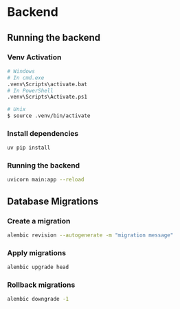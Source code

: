 # Backend

## Running the backend

### Venv Activation

```bash
# Windows
# In cmd.exe
.venv\Scripts\activate.bat
# In PowerShell
.venv\Scripts\Activate.ps1

# Unix
$ source .venv/bin/activate
```

### Install dependencies

```bash
uv pip install
```

### Running the backend

```bash
uvicorn main:app --reload
```

## Database Migrations

### Create a migration

```bash
alembic revision --autogenerate -m "migration message"
```

### Apply migrations

```bash
alembic upgrade head
```

### Rollback migrations

```bash
alembic downgrade -1
```
